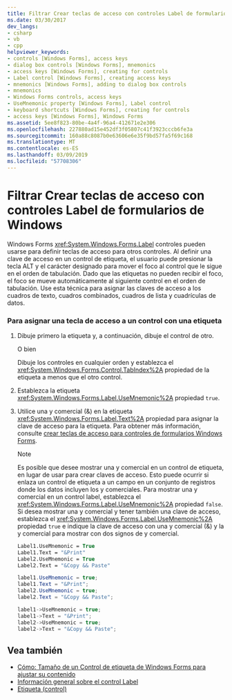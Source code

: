 ```yaml
---
title: Filtrar Crear teclas de acceso con controles Label de formularios de Windows
ms.date: 03/30/2017
dev_langs:
- csharp
- vb
- cpp
helpviewer_keywords:
- controls [Windows Forms], access keys
- dialog box controls [Windows Forms], mnemonics
- access keys [Windows Forms], creating for controls
- Label control [Windows Forms], creating access keys
- mnemonics [Windows Forms], adding to dialog box controls
- mnemonics
- Windows Forms controls, access keys
- UseMnemonic property [Windows Forms], Label control
- keyboard shortcuts [Windows Forms], creating for controls
- access keys [Windows Forms], Windows Forms
ms.assetid: 5ee8f823-80be-4a4f-96a4-412671e2e306
ms.openlocfilehash: 227880ad15e452df3f05807c41f3923cccb6fe3a
ms.sourcegitcommit: 160a88c8087b0e63606e6e35f9bd57fa5f69c168
ms.translationtype: MT
ms.contentlocale: es-ES
ms.lasthandoff: 03/09/2019
ms.locfileid: "57708306"
---
```

# <a name="how-to-create-access-keys-with-windows-forms-label-controls"></a>Filtrar Crear teclas de acceso con controles Label de formularios de Windows
Windows Forms <xref:System.Windows.Forms.Label> controles pueden usarse para definir teclas de acceso para otros controles. Al definir una clave de acceso en un control de etiqueta, el usuario puede presionar la tecla ALT y el carácter designado para mover el foco al control que le sigue en el orden de tabulación. Dado que las etiquetas no pueden recibir el foco, el foco se mueve automáticamente al siguiente control en el orden de tabulación. Use esta técnica para asignar las claves de acceso a los cuadros de texto, cuadros combinados, cuadros de lista y cuadrículas de datos.  
  
### <a name="to-assign-an-access-key-to-a-control-with-a-label"></a>Para asignar una tecla de acceso a un control con una etiqueta  
  
1.  Dibuje primero la etiqueta y, a continuación, dibuje el control de otro.  
  
     O bien  
  
     Dibuje los controles en cualquier orden y establezca el <xref:System.Windows.Forms.Control.TabIndex%2A> propiedad de la etiqueta a menos que el otro control.  
  
2.  Establezca la etiqueta <xref:System.Windows.Forms.Label.UseMnemonic%2A> propiedad `true`.  
  
3.  Utilice una y comercial (&) en la etiqueta <xref:System.Windows.Forms.Label.Text%2A> propiedad para asignar la clave de acceso para la etiqueta. Para obtener más información, consulte [crear teclas de acceso para controles de formularios Windows Forms](how-to-create-access-keys-for-windows-forms-controls.md).  
  
    > [!NOTE]
    >  Es posible que desee mostrar una y comercial en un control de etiqueta, en lugar de usar para crear claves de acceso. Esto puede ocurrir si enlaza un control de etiqueta a un campo en un conjunto de registros donde los datos incluyen los y comerciales. Para mostrar una y comercial en un control label, establezca el <xref:System.Windows.Forms.Label.UseMnemonic%2A> propiedad `false`. Si desea mostrar una y comercial y tener también una clave de acceso, establezca el <xref:System.Windows.Forms.Label.UseMnemonic%2A> propiedad `true` e indique la clave de acceso con una y comercial (&) y la y comercial para mostrar con dos signos de y comercial.  
  
    ```vb  
    Label1.UseMnemonic = True  
    Label1.Text = "&Print"  
    Label2.UseMnemonic = True  
    Label2.Text = "&Copy && Paste"  
    ```  
  
    ```csharp  
    label1.UseMnemonic = true;  
    label1.Text = "&Print";  
    label2.UseMnemonic = true;  
    label2.Text = "&Copy && Paste";  
    ```  
  
    ```cpp  
    label1->UseMnemonic = true;  
    label1->Text = "&Print";  
    label2->UseMnemonic = true;  
    label2->Text = "&Copy && Paste";  
    ```  
  
## <a name="see-also"></a>Vea también
- [Cómo: Tamaño de un Control de etiqueta de Windows Forms para ajustar su contenido](how-to-size-a-windows-forms-label-control-to-fit-its-contents.md)
- [Información general sobre el control Label](label-control-overview-windows-forms.md)
- [Etiqueta (control)](label-control-windows-forms.md)
